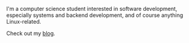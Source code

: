 I'm a computer science student interested in software development, especially systems and backend development, and of course anything Linux-related.

Check out my [blog](https://aidan-palmer.github.io/).
